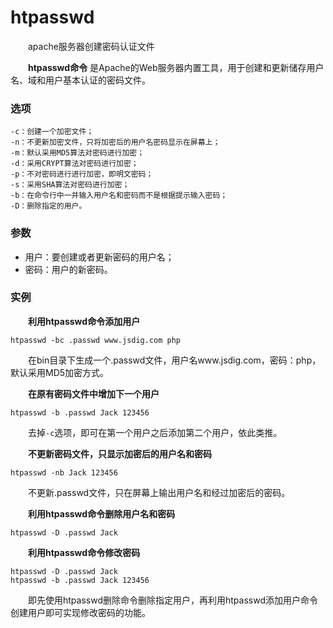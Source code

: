 # htpasswd

　　apache服务器创建密码认证文件

　　**htpasswd命令** 是Apache的Web服务器内置工具，用于创建和更新储存用户名、域和用户基本认证的密码文件。

### 选项

```
-c：创建一个加密文件；
-n：不更新加密文件，只将加密后的用户名密码显示在屏幕上；
-m：默认采用MD5算法对密码进行加密；
-d：采用CRYPT算法对密码进行加密；
-p：不对密码进行进行加密，即明文密码；
-s：采用SHA算法对密码进行加密；
-b：在命令行中一并输入用户名和密码而不是根据提示输入密码；
-D：删除指定的用户。
```

### 参数

* 用户：要创建或者更新密码的用户名；
* 密码：用户的新密码。

### 实例

　　**利用htpasswd命令添加用户**

```
htpasswd -bc .passwd www.jsdig.com php
```

　　在bin目录下生成一个.passwd文件，用户名www.jsdig.com，密码：php，默认采用MD5加密方式。

　　**在原有密码文件中增加下一个用户**

```
htpasswd -b .passwd Jack 123456
```

　　去掉`-c`​选项，即可在第一个用户之后添加第二个用户，依此类推。

　　**不更新密码文件，只显示加密后的用户名和密码**

```
htpasswd -nb Jack 123456
```

　　不更新.passwd文件，只在屏幕上输出用户名和经过加密后的密码。

　　**利用htpasswd命令删除用户名和密码**

```
htpasswd -D .passwd Jack
```

　　**利用htpasswd命令修改密码**

```
htpasswd -D .passwd Jack
htpasswd -b .passwd Jack 123456
```

　　即先使用htpasswd删除命令删除指定用户，再利用htpasswd添加用户命令创建用户即可实现修改密码的功能。

　　‍
